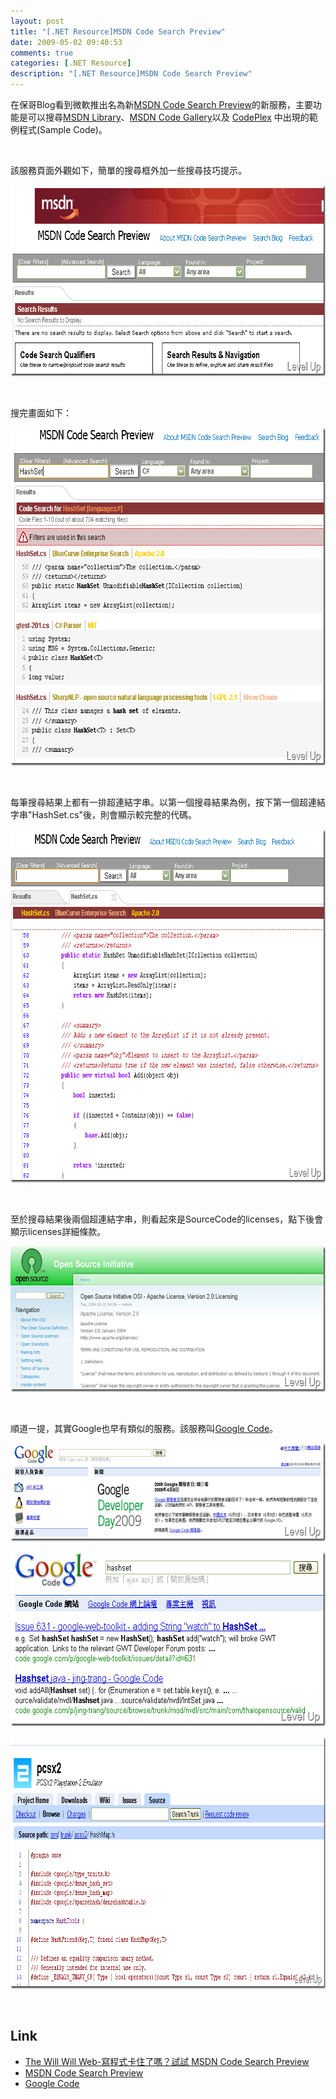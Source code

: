 ```yaml
---
layout: post
title: "[.NET Resource]MSDN Code Search Preview"
date: 2009-05-02 09:40:53
comments: true
categories: [.NET Resource]
description: "[.NET Resource]MSDN Code Search Preview"
---
```

<p>在保哥Blog</a>看到微軟推出名為新<a target="_blank" href="http://msdn.krugle.com/">MSDN Code Search Preview</a>的新服務，主要功能是可以搜尋<a href="http://msdn.microsoft.com/">MSDN Library</a>、<a href="http://code.msdn.microsoft.com/">MSDN Code Gallery</a>以及 <a href="http://www.codeplex.com/">CodePlex</a> 中出現的範例程式(Sample Code)。</p><p> </p><p>該服務頁面外觀如下，簡單的搜尋框外加一些搜尋技巧提示。</p><p><a href="http://files.dotblogs.com.tw/larrynung/0905/MSDNCodeSearchPreview_13AA9/image_2.png"><img style="border-right-width: 0px; border-top-width: 0px; border-bottom-width: 0px; border-left-width: 0px" border="0" alt="image" width="690" height="306" src="\images\posts\8273\image_thumb.png" /></a></p><p> </p><p>搜完畫面如下：</p><p><a href="http://files.dotblogs.com.tw/larrynung/0905/MSDNCodeSearchPreview_13AA9/image_4.png"><img style="border-right-width: 0px; border-top-width: 0px; border-bottom-width: 0px; border-left-width: 0px" border="0" alt="image" width="679" height="541" src="\images\posts\8273\image_thumb_1.png" /></a></p><p> </p><p>每筆搜尋結果上都有一排超連結字串。以第一個搜尋結果為例，按下第一個超連結字串"HashSet.cs"後，則會顯示較完整的代碼。</p><p><a href="http://files.dotblogs.com.tw/larrynung/0905/MSDNCodeSearchPreview_13AA9/image_6.png"><img style="border-right-width: 0px; border-top-width: 0px; border-bottom-width: 0px; border-left-width: 0px" border="0" alt="image" width="730" height="565" src="\images\posts\8273\image_thumb_2.png" /></a></p><p> </p><p>至於搜尋結果後兩個超連結字串，則看起來是SourceCode的licenses，點下後會顯示licenses詳細條款。</p><p><a href="http://files.dotblogs.com.tw/larrynung/0905/MSDNCodeSearchPreview_13AA9/image_8.png"><img style="border-right-width: 0px; border-top-width: 0px; border-bottom-width: 0px; border-left-width: 0px" border="0" alt="image" width="644" height="233" src="\images\posts\8273\image_thumb_3.png" /></a></p><p> </p><p>順道一提，其實Google也早有類似的服務。該服務叫<a target="_blank" href="http://code.google.com/intl/zh-TW/">Google Code</a>。</p><p><a href="http://files.dotblogs.com.tw/larrynung/0905/MSDNCodeSearchPreview_13AA9/image_10.png"><img style="border-right-width: 0px; border-top-width: 0px; border-bottom-width: 0px; border-left-width: 0px" border="0" alt="image" width="644" height="157" src="\images\posts\8273\image_thumb_4.png" /></a></p><p><a href="http://files.dotblogs.com.tw/larrynung/0905/MSDNCodeSearchPreview_13AA9/image_12.png"><img style="border-right-width: 0px; border-top-width: 0px; border-bottom-width: 0px; border-left-width: 0px" border="0" alt="image" width="594" height="279" src="\images\posts\8273\image_thumb_5.png" /></a></p><p><a href="http://files.dotblogs.com.tw/larrynung/0905/MSDNCodeSearchPreview_13AA9/image_14.png"><img style="border-right-width: 0px; border-top-width: 0px; border-bottom-width: 0px; border-left-width: 0px" border="0" alt="image" width="858" height="403" src="\images\posts\8273\image_thumb_6.png" /></a></p><p> </p><h2>Link</h2><ul><li><a target="_blank" href="http://blog.miniasp.com/post/2009/05/MSDN-Code-Search-Preview.aspx">The Will Will Web-寫程式卡住了嗎？試試 MSDN Code Search Preview</a></li><li><a target="_blank" href="http://msdn.krugle.com/">MSDN Code Search Preview</a></li><li><a target="_blank" href="http://code.google.com/intl/zh-TW/">Google Code</li></ul>